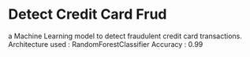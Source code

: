 # Detect Credit Card Frud 
a Machine Learning model to detect fraudulent credit card transactions.
Architecture used : RandomForestClassifier
Accuracy : 0.99
